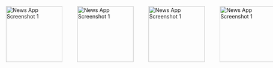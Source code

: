 
<div style="display: inline-block;  display: flex; justify-content: space-around;">

<!-- Add space here -->  
<img src="https://github.com/user-attachments/assets/22471369-de42-4156-8e4d-1bf56f865ecc" alt="News App Screenshot 1" width="150" hspace="20">
<!-- Add space here -->
<img src="https://github.com/user-attachments/assets/f476de67-7fa5-44c9-868d-b21dcb908310" alt="News App Screenshot 1" width="150" hspace="20">

<!-- Add space here -->
<img src="https://github.com/user-attachments/assets/79e62539-186d-4315-9292-cd5cfe70bf6b" alt="News App Screenshot 1" width="150" hspace="20" >
<!-- Add space here -->
<img src="https://github.com/user-attachments/assets/67b4a585-94dd-4f85-a466-09205f88241e" alt="News App Screenshot 1" width="150" hspace="20" >
<br>
<img src="https://github.com/user-attachments/assets/c37ad0ed-26ce-434f-a84d-6119c4bc63ee" alt="News App Screenshot 1" width="150" hspace="20">
<!-- Add space here -->
<img src="https://github.com/user-attachments/assets/a3428efc-0182-4362-ac81-c7c82fb42fda" alt="News App Screenshot 1" width="150" hspace="20">

<!-- Add space here -->
<img src="https://github.com/user-attachments/assets/85dd47df-2eae-4bcd-a77b-aac7c0824176" alt="News App Screenshot 1" width="150" hspace="20" >
<!-- Add space here -->
<img src="https://github.com/user-attachments/assets/82b5fb1e-3f7a-4b60-9325-9803295cfaf9" alt="News App Screenshot 1" width="150" hspace="20" >
<br>
<img src="https://github.com/user-attachments/assets/c1b1d29d-59ae-4a6e-b7d2-462575c7cb63" alt="News App Screenshot 1" width="150" hspace="20">
<!-- Add space here -->
<img src="https://github.com/user-attachments/assets/7ab644a9-083b-4b77-b84d-146844997ebd" alt="News App Screenshot 1" width="150" hspace="20">

<!-- Add space here -->
<img src="https://github.com/user-attachments/assets/8270e4e4-f6eb-4876-a18f-46e83534a107" alt="News App Screenshot 1" width="150" hspace="20" >
<!-- Add space here -->
<img src="https://github.com/user-attachments/assets/0e6f103b-7ae6-4223-92d0-ccae429ca056" alt="News App Screenshot 1" width="150" hspace="20" >
<br>
<img src="https://github.com/user-attachments/assets/4956b430-af92-491c-9224-8b7c67a5c3b7" alt="News App Screenshot 1" width="150" hspace="20" >
<!-- Add space here -->
<img src="https://github.com/user-attachments/assets/118dadb4-cddc-4130-b00c-1b6951105cbc" alt="News App Screenshot 1" width="150" hspace="20">

<!-- Add space here -->
<img src="https://github.com/user-attachments/assets/5aa7166a-088d-4d89-855d-45a1ca793fa4" alt="News App Screenshot 1" width="150" hspace="20" >
<!-- Add space here -->
<img src="https://github.com/user-attachments/assets/4b91408e-e129-453d-969e-417b3ff7818e" alt="News App Screenshot 1" width="150" hspace="20" >

<img src="https://github.com/user-attachments/assets/daeabcd3-007d-4f9d-99af-0273560d178f" alt="News App Screenshot 1" width="150" hspace="20" >
</div>

